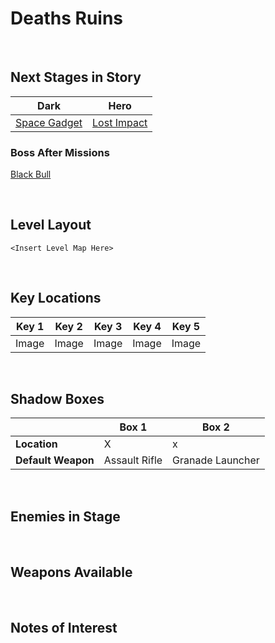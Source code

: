 # Deaths Ruins

<br />

## Next Stages in Story
|Dark|Hero|
|--|--|
|[Space Gadget](../SpaceGadget)|[Lost Impact](../LostImpact)|

### Boss After Missions
[Black Bull](../../Bosses/BlackBull)

<br />

## Level Layout
```
<Insert Level Map Here>
```

<br />

## Key Locations
|Key 1|Key 2|Key 3|Key 4|Key 5|
|--|--|--|--|--|
|Image|Image|Image|Image|Image|

<br />

## Shadow Boxes
| |Box 1|Box 2|
|-|-|-|
|__Location__|X|x
|__Default Weapon__|Assault Rifle|Granade Launcher|

<br />

## Enemies in Stage

<br />

## Weapons Available

<br />

## Notes of Interest

<br />